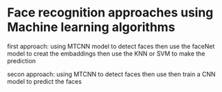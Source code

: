 # Face recognition approaches using Machine learning algorithms  ​

first approach: 
using MTCNN model to detect faces then use the faceNet model to creat the embaddings then use the KNN or SVM to make the prediction

secon approach:
using MTCNN to detect faces then use then train a CNN model to predict the faces 
